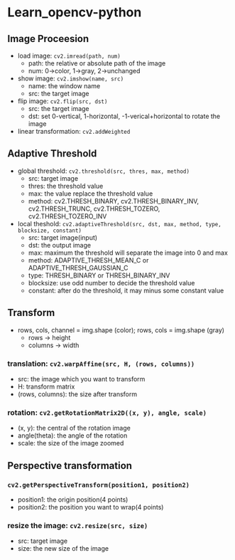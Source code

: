 # Learn_opencv-python

## Image Proceesion
* load image: ``cv2.imread(path, num)``
	* path: the relative or absolute path of the image
	* num: 0->color, 1->gray, 2->unchanged
* show image: ``cv2.imshow(name, src)``
	* name: the window name
	* src: the target image
* flip image: ``cv2.flip(src, dst)``
	* src: the target image
	* dst: set 0-vertical, 1-horizontal, -1-verical+horizontal to rotate the image
* linear transformation: ``cv2.addWeighted``

## Adaptive Threshold
* global threshold: ``cv2.threshold(src, thres, max, method)``
	* src: target image
	* thres: the threshold value
	* max: the value replace the threshold value
	* method:  cv2.THRESH_BINARY, cv2.THRESH_BINARY_INV, cv2.THRESH_TRUNC,  cv2.THRESH_TOZERO, cv2.THRESH_TOZERO_INV 
* local theshold: ``cv2.adaptiveThreshold(src, dst, max, method, type, blocksize, constant)``
	* src: target image(input)
	* dst: the output image
	* max: maximum the threshold will separate the image into 0 and max
	* method: ADAPTIVE_THRESH_MEAN_C or ADAPTIVE_THRESH_GAUSSIAN_C
	* type: THRESH_BINARY or THRESH_BINARY_INV
	* blocksize: use odd number to decide the threshold value
	* constant: after do the threshold, it may minus some constant value

## Transform
* rows, cols, channel = img.shape (color); rows, cols = img.shape (gray)
    * rows -> height   
    * columns -> width

### translation: ``cv2.warpAffine(src, H, (rows, columns))``
* src: the image which you want to transform
* H: transform matrix
* (rows, columns): the size after transform

### rotation: ``cv2.getRotationMatrix2D((x, y), angle, scale)``
* (x, y): the central of the rotation image
* angle(theta): the angle of the rotation
* scale: the size of the image zoomed

## Perspective transformation
### ``cv2.getPerspectiveTransform(position1, position2)``
* position1: the origin position(4 points)
* position2: the position you want to wrap(4 points)
### resize the image: ``cv2.resize(src, size)``
* src: target image
* size: the new size of the image

